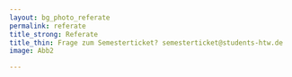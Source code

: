 ```yaml
---
layout: bg_photo_referate
permalink: referate
title_strong: Referate
title_thin: Frage zum Semesterticket? semesterticket@students-htw.de
image: Abb2

---
```

